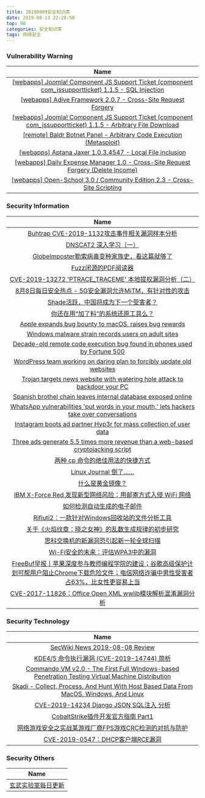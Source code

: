 ```yaml
---
title: 20190809安全知识库
date: 2019-08-13 22:28:50
top: 98
categories: 安全知识库
tags: 网络安全
---
```

###  						       							Vulnerability Warning

|                             Name                             |
| :----------------------------------------------------------: |
|[[webapps] Joomla! Component JS Support Ticket (component com_jssupportticket) 1.1.5 - SQL Injection](https://www.exploit-db.com/exploits/47218)|
|[[webapps] Adive Framework 2.0.7 - Cross-Site Request Forgery](https://www.exploit-db.com/exploits/47217)|
|[[webapps] Joomla! Component JS Support Ticket (component com_jssupportticket) 1.1.5 - Arbitrary File Download](https://www.exploit-db.com/exploits/47216)|
|[[remote] Baldr Botnet Panel - Arbitrary Code Execution (Metasploit)](https://www.exploit-db.com/exploits/47215)|
|[[webapps] Aptana Jaxer 1.0.3.4547 - Local File inclusion](https://www.exploit-db.com/exploits/47214)|
|[[webapps] Daily Expense Manager 1.0 - Cross-Site Request Forgery (Delete Income)](https://www.exploit-db.com/exploits/47213)|
|[[webapps] Open-School 3.0 / Community Edition 2.3 - Cross-Site Scripting](https://www.exploit-db.com/exploits/47212)|

### 						        							Security Information
|                             Name                                    |
| :----------------------------------------------------------: |
|[Buhtrap CVE-2019-1132攻击事件相关漏洞样本分析](https://www.anquanke.com/post/id/183766)|
|[DNSCAT2 深入学习（一）](https://www.anquanke.com/post/id/183761)|
|[Globelmposter勒索病毒变种家族史，看这篇就够了](https://www.anquanke.com/post/id/183648)|
|[Fuzz闭源的PDF阅读器](https://www.anquanke.com/post/id/183330)|
|[CVE-2019-13272  'PTRACE_TRACEME' 本地提权漏洞分析（二）](https://www.anquanke.com/post/id/183528)|
|[8月8日每日安全热点 - 5G安全漏洞允许MiTM，有针对性的攻击](https://www.anquanke.com/post/id/183718)|
|[Shade活跃，中国将成为下一个受害者？](https://www.secpulse.com/archives/110359.html)|
|[你还在用“加了料”的系统还原工具么？](https://www.secpulse.com/archives/110431.html)|
|[Apple expands bug bounty to macOS, raises bug rewards](https://www.zdnet.com/article/apple-expands-bug-bounty-to-macos-raises-bug-rewards/#ftag=RSSbaffb68)|
|[Windows malware strain records users on adult sites](https://www.zdnet.com/article/windows-malware-strain-records-users-on-adult-sites/#ftag=RSSbaffb68)|
|[Decade-old remote code execution bug found in phones used by Fortune 500](https://www.zdnet.com/article/decade-old-remote-code-execution-bug-found-in-phone-used-by-up-to-90-percent-of-fortune-500/#ftag=RSSbaffb68)|
|[WordPress team working on daring plan to forcibly update old websites](https://www.zdnet.com/article/wordpress-team-working-on-daring-plan-to-forcibly-update-old-websites/#ftag=RSSbaffb68)|
|[Trojan targets news website with watering hole attack to backdoor your PC](https://www.zdnet.com/article/tricky-trojan-targets-news-website-to-backdoor-your-pc/#ftag=RSSbaffb68)|
|[Spanish brothel chain leaves internal database exposed online](https://www.zdnet.com/article/spanish-brothel-chain-leaves-internal-database-exposed-online/#ftag=RSSbaffb68)|
|[WhatsApp vulnerabilities 'put words in your mouth,' lets hackers take over conversations](https://www.zdnet.com/article/whatsapp-vulnerabilities-puts-words-in-your-mouth-lets-hackers-tamper-with-text/#ftag=RSSbaffb68)|
|[Instagram boots ad partner Hyp3r for mass collection of user data](https://www.zdnet.com/article/instagram-boots-ad-partner-hyp3r-for-mass-collection-of-user-data/#ftag=RSSbaffb68)|
|[Three ads generate 5.5 times more revenue than a web-based cryptojacking script](https://www.zdnet.com/article/three-ads-generate-5-5-times-more-revenue-than-a-web-based-cryptojacking-script/#ftag=RSSbaffb68)|
|[两种 cp 命令的绝佳用法的快捷方式](https://linux.cn/article-11204-1.html?utm_source=rss&utm_medium=rss)|
|[Linux Journal 倒了……](https://linux.cn/article-11203-1.html?utm_source=rss&utm_medium=rss)|
|[什么是黄金镜像？](https://linux.cn/article-11202-1.html?utm_source=rss&utm_medium=rss)|
|[IBM X-Force Red 发现新型网络风险：用邮寄方式入侵 WiFi 网络](https://linux.cn/article-11201-1.html?utm_source=rss&utm_medium=rss)|
|[如何检测自动生成的电子邮件](https://linux.cn/article-11200-1.html?utm_source=rss&utm_medium=rss)|
|[Rifiuti2：一款针对Windows回收站的文件分析工具](https://www.freebuf.com/sectool/208929.html)|
|[关于《火焰纹章：晓之女神》的乱数生成规律的初步研究](https://www.freebuf.com/articles/others-articles/209943.html)|
|[思科交换机的新漏洞恐引起新一轮全球扫描](https://www.freebuf.com/news/210286.html)|
|[Wi-Fi安全的未来：评估WPA3中的漏洞](https://www.freebuf.com/vuls/209596.html)|
|[FreeBuf早报丨苹果深度参与教师编程学院的建设；谷歌高级保护计划可帮用户阻止Chrome下载危险文件；电信网络诈骗中男性受害者占63%，比女性更容易上当](https://www.freebuf.com/news/210696.html)|
|[CVE-2017-11826：Office Open XML wwlib模块解析混淆漏洞分析](https://www.freebuf.com/vuls/209778.html)|

### 						        							Security  Technology
|                             Name                                    |
| :----------------------------------------------------------: |
|[SecWiki News 2019-08-08 Review](http://www.sec-wiki.com/?2019-08-08)|
|[KDE4/5 命令执行漏洞 (CVE-2019-14744) 简析](https://paper.seebug.org/1006/)|
|[Commando VM v2.0 - The First Full Windows-based Penetration Testing Virtual Machine Distribution](http://www.kitploit.com/2019/08/commando-vm-v20-first-full-windows.html)|
|[Skadi - Collect, Process, And Hunt With Host Based Data From MacOS, Windows, And Linux](http://www.kitploit.com/2019/08/skadi-collect-process-and-hunt-with.html)|
|[CVE-2019-14234 Django JSON SQL注入 分析](http://xz.aliyun.com/t/5896)|
|[CobaltStrike插件开发官方指南 Part1](http://xz.aliyun.com/t/5887)|
|[网络游戏安全之实战某游戏厂商FPS游戏CRC检测的对抗与防护](http://xz.aliyun.com/t/5893)|
|[CVE-2019-0547：DHCP客户端RCE漏洞](http://xz.aliyun.com/t/5889)|

### 						        							Security  Others
|                             Name                                    |
| :----------------------------------------------------------: |
|[玄武实验室每日更新](https://weibo.com/p/1006065582522936/wenzhang?from=page_100606_profile&wvr=6&mod=wenzhangmore)|
